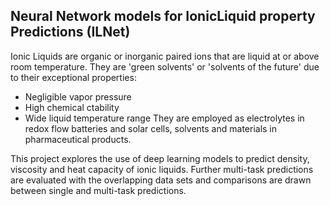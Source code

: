 ## Neural Network models for IonicLiquid property Predictions (ILNet)
Ionic Liquids are organic or inorganic paired ions that are liquid at or above room temperature. They are 'green solvents' or 'solvents of the future' due to their exceptional properties:
* Negligible vapor pressure
* High chemical ctability
* Wide liquid temperature range
They are employed as electrolytes in redox flow batteries and solar cells, solvents and materials in pharmaceutical products.

This project explores the use of deep learning models to predict density, viscosity and heat capacity of ionic liquids. Further multi-task predictions are evaluated with the overlapping data sets and comparisons are drawn between single and multi-task predictions.
